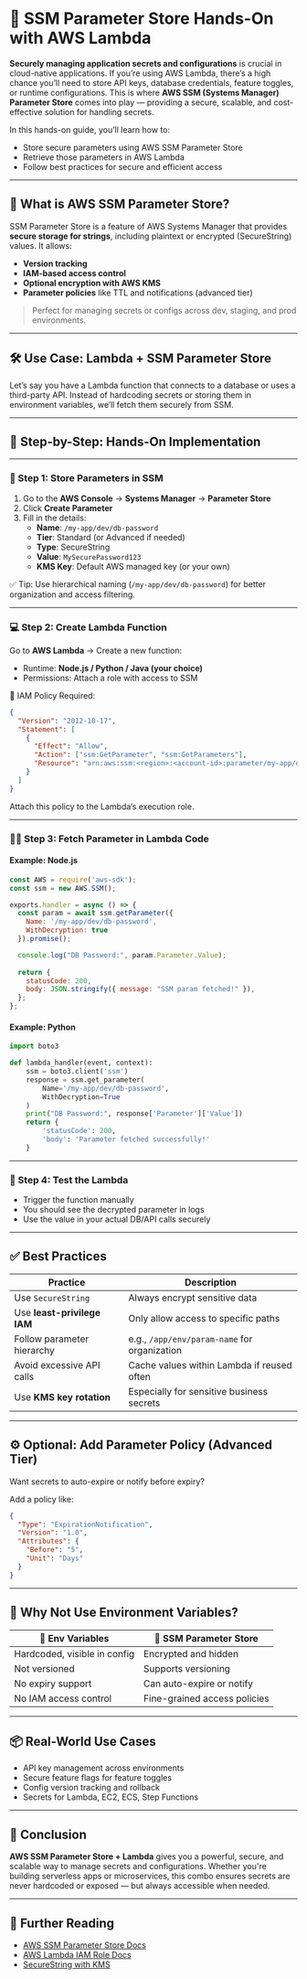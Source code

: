 
# 🔐 SSM Parameter Store Hands-On with AWS Lambda

**Securely managing application secrets and configurations** is crucial in cloud-native applications. If you’re using AWS Lambda, there’s a high chance you’ll need to store API keys, database credentials, feature toggles, or runtime configurations. This is where **AWS SSM (Systems Manager) Parameter Store** comes into play — providing a secure, scalable, and cost-effective solution for handling secrets.

In this hands-on guide, you’ll learn how to:
- Store secure parameters using AWS SSM Parameter Store
- Retrieve those parameters in AWS Lambda
- Follow best practices for secure and efficient access

---

## 📘 What is AWS SSM Parameter Store?

SSM Parameter Store is a feature of AWS Systems Manager that provides **secure storage for strings**, including plaintext or encrypted (SecureString) values. It allows:
- **Version tracking**
- **IAM-based access control**
- **Optional encryption with AWS KMS**
- **Parameter policies** like TTL and notifications (advanced tier)

> Perfect for managing secrets or configs across dev, staging, and prod environments.

---

## 🛠️ Use Case: Lambda + SSM Parameter Store

Let’s say you have a Lambda function that connects to a database or uses a third-party API. Instead of hardcoding secrets or storing them in environment variables, we’ll fetch them securely from SSM.

---

## 🧪 Step-by-Step: Hands-On Implementation

---

### 🧾 Step 1: Store Parameters in SSM

1. Go to the **AWS Console** → **Systems Manager** → **Parameter Store**
2. Click **Create Parameter**
3. Fill in the details:
   - **Name**: `/my-app/dev/db-password`
   - **Tier**: Standard (or Advanced if needed)
   - **Type**: SecureString
   - **Value**: `MySecurePassword123`
   - **KMS Key**: Default AWS managed key (or your own)

✅ Tip: Use hierarchical naming (`/my-app/dev/db-password`) for better organization and access filtering.

---

### 💻 Step 2: Create Lambda Function

Go to **AWS Lambda** → Create a new function:

- Runtime: **Node.js / Python / Java (your choice)**  
- Permissions: Attach a role with access to SSM

🔑 IAM Policy Required:
```json
{
  "Version": "2012-10-17",
  "Statement": [
    {
      "Effect": "Allow",
      "Action": ["ssm:GetParameter", "ssm:GetParameters"],
      "Resource": "arn:aws:ssm:<region>:<account-id>:parameter/my-app/dev/db-password"
    }
  ]
}
```

Attach this policy to the Lambda’s execution role.

---

### 🧑‍💻 Step 3: Fetch Parameter in Lambda Code

#### Example: **Node.js**

```javascript
const AWS = require('aws-sdk');
const ssm = new AWS.SSM();

exports.handler = async () => {
  const param = await ssm.getParameter({
    Name: '/my-app/dev/db-password',
    WithDecryption: true
  }).promise();

  console.log("DB Password:", param.Parameter.Value);
  
  return {
    statusCode: 200,
    body: JSON.stringify({ message: "SSM param fetched!" }),
  };
};
```

#### Example: **Python**

```python
import boto3

def lambda_handler(event, context):
    ssm = boto3.client('ssm')
    response = ssm.get_parameter(
        Name='/my-app/dev/db-password',
        WithDecryption=True
    )
    print("DB Password:", response['Parameter']['Value'])
    return {
        'statusCode': 200,
        'body': 'Parameter fetched successfully!'
    }
```

---

### 🧩 Step 4: Test the Lambda

- Trigger the function manually
- You should see the decrypted parameter in logs
- Use the value in your actual DB/API calls securely

---

## ✅ Best Practices

| Practice                          | Description                                      |
|----------------------------------|--------------------------------------------------|
| Use `SecureString`               | Always encrypt sensitive data                   |
| Use **least-privilege IAM**      | Only allow access to specific paths             |
| Follow parameter hierarchy       | e.g., `/app/env/param-name` for organization    |
| Avoid excessive API calls        | Cache values within Lambda if reused often      |
| Use **KMS key rotation**         | Especially for sensitive business secrets       |

---

## ⚙️ Optional: Add Parameter Policy (Advanced Tier)

Want secrets to auto-expire or notify before expiry?

Add a policy like:
```json
{
  "Type": "ExpirationNotification",
  "Version": "1.0",
  "Attributes": {
    "Before": "5",
    "Unit": "Days"
  }
}
```

---

## 🧠 Why Not Use Environment Variables?

| 🔑 Env Variables             | 🔐 SSM Parameter Store         |
|-----------------------------|-------------------------------|
| Hardcoded, visible in config| Encrypted and hidden          |
| Not versioned               | Supports versioning           |
| No expiry support           | Can auto-expire or notify     |
| No IAM access control       | Fine-grained access policies  |

---

## 📦 Real-World Use Cases

- API key management across environments
- Secure feature flags for feature toggles
- Config version tracking and rollback
- Secrets for Lambda, EC2, ECS, Step Functions

---

## 🏁 Conclusion

**AWS SSM Parameter Store + Lambda** gives you a powerful, secure, and scalable way to manage secrets and configurations. Whether you're building serverless apps or microservices, this combo ensures secrets are never hardcoded or exposed — but always accessible when needed.

---

## 🔗 Further Reading

- [AWS SSM Parameter Store Docs](https://docs.aws.amazon.com/systems-manager/latest/userguide/systems-manager-parameter-store.html)
- [AWS Lambda IAM Role Docs](https://docs.aws.amazon.com/lambda/latest/dg/lambda-intro-execution-role.html)
- [SecureString with KMS](https://docs.aws.amazon.com/systems-manager/latest/userguide/sysman-paramstore-securestring.html)

